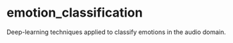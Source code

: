 # emotion_classification
Deep-learning techniques applied to classify emotions in the audio domain.
